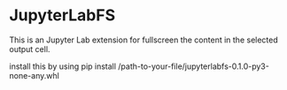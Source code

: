 # JupyterLabFS
This is an Jupyter Lab extension for fullscreen the content in the selected output cell.

install this by using pip install /path-to-your-file/jupyterlabfs-0.1.0-py3-none-any.whl

